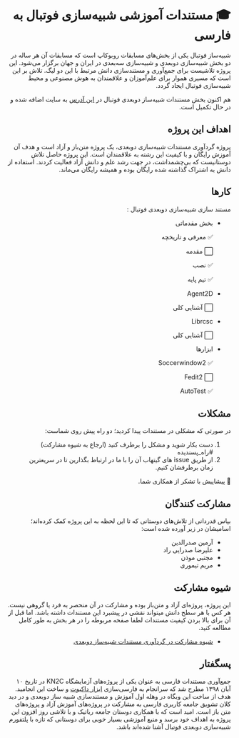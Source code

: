 <div dir="rtl">

# 🎓 مستندات آموزشی شبیه‌سازی فوتبال به فارسی

شبیه‌ساز فوتبال یکی از بخش‌های مسابقات روبوکاپ است که مسابقات آن هر ساله در دو بخش شبیه‌سازی دوبعدی و شبیه‌سازی سه‌بعدی در ایران و جهان برگزار می‌شود. این پروژه تلاشیست برای جمع‌آوری و مستندسازی دانش مرتبط با این دو لیگ. تلاش بر این است که مسیری هموار برای علم‌آموزان و علاقمندان به هوش مصنوعی و محیط شبیه‌سازی فوتبال ایجاد گردد.

هم اکنون بخش مستندات شبیه‌ساز دوبعدی فوتبال در [این آدرس](https://rcss.ir/2D/FA) به سایت اضافه شده و در حال تکمیل است.

## اهداف این پروژه

پروژه گردآوری مستندات شبیه‌سازی دوبعدی، یک پروژه متن‌باز و آزاد است و هدف آن آموزش رایگان و با کیفیت این رشته به علاقمندان است. این پروژه حاصل تلاش دوستانیست که بی‌چشمداشت، در جهت رشد علم و دانش آزاد فعالیت کردند. استفاده از دانش به اشتراک گذاشته شده رایگان بوده و همیشه رایگان می‌ماند.

## کارها

مستند سازی شبیه‌سازی دوبعدی فوتبال :

- بخش مقدماتی
  
   ✅ معرفی و تاریخچه
  
  ⬜️ مقدمه
  
   ✅ نصب
  
   ✅ تیم پایه
  
- Agent2D
  
  ⬜️ آشنایی کلی
  
- Librcsc
  
  ⬜️ آشنایی کلی
  
- ابزار‌ها
  
  ✅ Soccerwindow2
  
  ⬜️ Fedit2
  
  ✅ AutoTest

## مشکلات

در صورتی که مشکلی در مستندات پیدا کردید؛ دو راه پیش روی شماست:

1. دست بکار شوید و مشکل را برطرف کنید (ارجاع به شیوه مشارکت) #راه_پسندیده 
2. از طریق issue های گیتهاب آن را با ما در ارتباط بگذارین تا در سریعترین زمان برطرفشان کنیم.

💐 پیشاپیش با تشکر از همکاری شما.

## مشارکت کنندگان

بپاس قدردانی از تلاش‌های دوستانی که تا این لحظه به این پروژه کمک کرده‌اند؛ اسامیشان در زیر آورده شده است:

- آرمین صدرالدین
- علیرضا صدرایی راد
- مجتبی موذن
- مریم تیموری 

## شیوه مشارکت

این پروژه، پروژه‌ای آزاد و متن‌باز بوده و مشارکت در آن منحصر به فرد یا گروهی نیست. هر کس با هر سطح دانش میتواند نقشی در پیشبرد این مستندات داشته باشد. اما قبل از آن برای بالا بردن کیفیت مستندات لطفا صفحه مربوطه را در هر بخش به طور کامل مطالعه کنید.

- [شیوه مشارکت در گردآوری مستندات شبیه‌ساز دوبعدی](https://rcss.ir/2D/FA/contribute)

## پسگفتار

جمع‌آوری مستندات فارسی به عنوان یکی از پروژه‌های آزمایشگاه KN2C در تاریخ ۱۰ آبان ۱۳۹۸ مطرح شد که سرانجام به فارسی‌سازی [ابزار داکیوت](https://github.com/sadraiiali/docute-fa) و ساخت این انجامید. هدف از ساخت این وبگاه  در وهله اول آموزش و مستندسازی شبیه ساز دوبعدی و در دید کلان تشویق جامعه کاربری فارسی به مشارکت در پروژه‌های آموزش آزاد و پروژه‌های متن باز است. امید است که با همکاری دوستان جامعه رباتیک و با تلاشی روز افزون این پروژه به اهداف خود برسد و منبع آموزشی بسیار خوبی برای دوستانی که تازه با پلتفورم شبیه‌سازی دوبعدی فوتبال آشنا شده‌اند باشد.

</div>